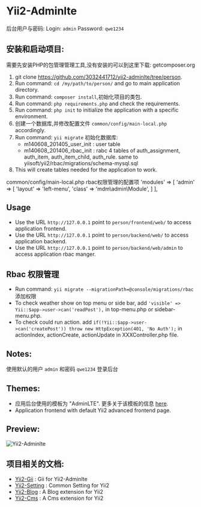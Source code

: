 Yii2-Adminlte
==========

后台用户与密码:
Login: `admin`
Password: `qwe1234`

安装和启动项目:
---------------------------------

需要先安装PHP的包管理管理工具,没有安装的可以到这里下载:
getcomposer.org

1. git clone https://github.com/3032441712/yii2-adminlte/tree/person.
2. Run command: `cd /my/path/to/person/` and go to main application directory.
3. Run command: `composer install`,初始化项目的类包.
4. Run command: `php requirements.php` and check the requirements.
5. Run command: `php init` to initialize the application with a specific environment.
6. 创建一个数据库,并修改配置文件 `common/config/main-local.php` accordingly.
7. Run command: `yii migrate` 初始化数据库:
   - m140608_201405_user_init : user table
   - m140608_201406_rbac_init : rabc 4 tables of auth_assignment, auth_item, auth_item_child, auth_rule. same to yiisoft/yii2/rbac/migrations/schema-mysql.sql
8. This will create tables needed for the application to work.

common/config/main-local.php rbac权限管理的配置项
'modules' => [
    'admin' => [
        'layout' => 'left-menu',
        'class' => 'mdm\admin\Module',
    ]
],

Usage
-----
- Use the URL `http://127.0.0.1` point to `person/frontend/web/` to access application frontend.
- Use the URL `http://127.0.0.1` point to `person/backend/web/` to access application backend.
- Use the URL `http://127.0.0.1` point to `person/backend/web/admin` to access application rbac manger.


Rbac 权限管理
-------------
- Run command: `yii migrate --migrationPath=@console/migrations/rbac` 添加权限
- To check weather show on top menu or side bar, add `'visible' => Yii::$app->user->can('readPost'),` in top-menu.php or sidebar-menu.php.
- To check could run action. add `if(!Yii::$app->user->can('createPost')) throw new HttpException(401, 'No Auth');` in actionIndex, actionCreate, actionUpdate in XXXController.php file.

Notes:
------

使用默认的用户  `admin` 和密码 `qwe1234` 登录后台

Themes:
-------
- 应用后台使用的模板为  "AdminLTE". 更多关于该模板的信息 [here](http://www.bootstrapstage.com/admin-lte/).
- Application frontend with default Yii2 advanced frontend page.


Preview:
-------
![Yii2-Adminlte](tests/yii2-adminlte-preview.jpg)


项目相关的文档:
-------
- [Yii2-Gii](https://github.com/funson86/yii2-gii) : Gii for Yii2-Adminlte
- [Yii2-Setting](https://github.com/funson86/yii2-Setting) : Common Setting for Yii2
- [Yii2-Blog](https://github.com/funson86/yii2-blog) : A Blog extension for Yii2
- [Yii2-Cms](https://github.com/funson86/yii2-cms) : A Cms extension for Yii2

